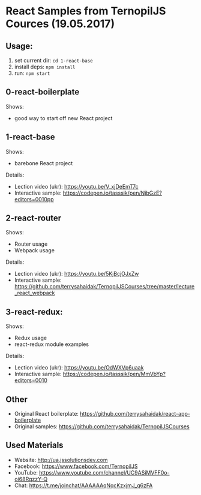 # React Samples from TernopilJS Cources (19.05.2017)

## Usage:
1. set current dir: ```cd 1-react-base```
2. install deps: ```npm install```
3. run: ```npm start``` 

## 0-react-boilerplate

Shows:
- good way to start off new React project

## 1-react-base

Shows:
- barebone React project

Details:
- Lection video (ukr): https://youtu.be/V_xjDeEmT7c
- Interactive sample: https://codepen.io/tasssik/pen/NjbGzE?editors=0010рр

## 2-react-router

Shows:
- Router usage
- Webpack usage

Details:
- Lection video (ukr): https://youtu.be/5KjBcjOJxZw
- Interactive sample: https://github.com/terrysahaidak/TernopilJSCourses/tree/master/lecture_react_webpack

## 3-react-redux:

Shows:
- Redux usage
- react-redux module examples

Details:
- Lection video (ukr): https://youtu.be/OdWXVp6uaak
- Interactive sample: https://codepen.io/tasssik/pen/MmVbYp?editors=0010

## Other
- Original React boilerplate: https://github.com/terrysahaidak/react-app-boilerplate
- Original samples: https://github.com/terrysahaidak/TernopilJSCourses

## Used Materials
- Website: http://ua.jssolutionsdev.com
- Facebook: https://www.facebook.com/TernopilJS
- YouTube: https://www.youtube.com/channel/UC9ASiMVFF0o-oi68RqzzY-Q
- Chat: https://t.me/joinchat/AAAAAAqNqcKzxjmJ_q6zFA
